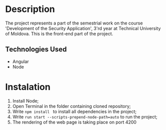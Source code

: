 # Description
The project represents a part of the semestrial work on the course 'Development of the Security Application', 3'rd year at Technical University of Moldova. This is  the front-end part of the project.

## Technologies Used
* Angular
* Node
# Instalation
1. Install Node;
2. Open Terminal in the folder containing cloned repository;
3. Write ```npm install ``` to install all dependencies in the project;
4. Write ```run start --scripts-prepend-node-path=auto``` to run the project;
5. The rendering of the web page is taking place on port 4200
